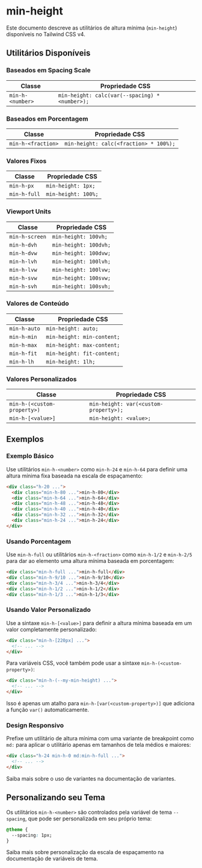 # min-height

Este documento descreve as utilitários de altura mínima (`min-height`) disponíveis no Tailwind CSS v4.

## Utilitários Disponíveis

### Baseados em Spacing Scale

| Classe | Propriedade CSS |
|--------|----------------|
| `min-h-<number>` | `min-height: calc(var(--spacing) * <number>);` |

### Baseados em Porcentagem

| Classe | Propriedade CSS |
|--------|----------------|
| `min-h-<fraction>` | `min-height: calc(<fraction> * 100%);` |

### Valores Fixos

| Classe | Propriedade CSS |
|--------|----------------|
| `min-h-px` | `min-height: 1px;` |
| `min-h-full` | `min-height: 100%;` |

### Viewport Units

| Classe | Propriedade CSS |
|--------|----------------|
| `min-h-screen` | `min-height: 100vh;` |
| `min-h-dvh` | `min-height: 100dvh;` |
| `min-h-dvw` | `min-height: 100dvw;` |
| `min-h-lvh` | `min-height: 100lvh;` |
| `min-h-lvw` | `min-height: 100lvw;` |
| `min-h-svw` | `min-height: 100svw;` |
| `min-h-svh` | `min-height: 100svh;` |

### Valores de Conteúdo

| Classe | Propriedade CSS |
|--------|----------------|
| `min-h-auto` | `min-height: auto;` |
| `min-h-min` | `min-height: min-content;` |
| `min-h-max` | `min-height: max-content;` |
| `min-h-fit` | `min-height: fit-content;` |
| `min-h-lh` | `min-height: 1lh;` |

### Valores Personalizados

| Classe | Propriedade CSS |
|--------|----------------|
| `min-h-(<custom-property>)` | `min-height: var(<custom-property>);` |
| `min-h-[<value>]` | `min-height: <value>;` |

## Exemplos

### Exemplo Básico

Use utilitários `min-h-<number>` como `min-h-24` e `min-h-64` para definir uma altura mínima fixa baseada na escala de espaçamento:

```html
<div class="h-20 ...">
  <div class="min-h-80 ...">min-h-80</div>
  <div class="min-h-64 ...">min-h-64</div>
  <div class="min-h-48 ...">min-h-48</div>
  <div class="min-h-40 ...">min-h-40</div>
  <div class="min-h-32 ...">min-h-32</div>
  <div class="min-h-24 ...">min-h-24</div>
</div>
```

### Usando Porcentagem

Use `min-h-full` ou utilitários `min-h-<fraction>` como `min-h-1/2` e `min-h-2/5` para dar ao elemento uma altura mínima baseada em porcentagem:

```html
<div class="min-h-full ...">min-h-full</div>
<div class="min-h-9/10 ...">min-h-9/10</div>
<div class="min-h-3/4 ...">min-h-3/4</div>
<div class="min-h-1/2 ...">min-h-1/2</div>
<div class="min-h-1/3 ...">min-h-1/3</div>
```

### Usando Valor Personalizado

Use a sintaxe `min-h-[<value>]` para definir a altura mínima baseada em um valor completamente personalizado:

```html
<div class="min-h-[220px] ...">
  <!-- ... -->
</div>
```

Para variáveis CSS, você também pode usar a sintaxe `min-h-(<custom-property>)`:

```html
<div class="min-h-(--my-min-height) ...">
  <!-- ... -->
</div>
```

Isso é apenas um atalho para `min-h-[var(<custom-property>)]` que adiciona a função `var()` automaticamente.

### Design Responsivo

Prefixe um utilitário de altura mínima com uma variante de breakpoint como `md:` para aplicar o utilitário apenas em tamanhos de tela médios e maiores:

```html
<div class="h-24 min-h-0 md:min-h-full ...">
  <!-- ... -->
</div>
```

Saiba mais sobre o uso de variantes na documentação de variantes.

## Personalizando seu Tema

Os utilitários `min-h-<number>` são controlados pela variável de tema `--spacing`, que pode ser personalizada em seu próprio tema:

```css
@theme {
  --spacing: 1px;
}
```

Saiba mais sobre personalização da escala de espaçamento na documentação de variáveis de tema.

